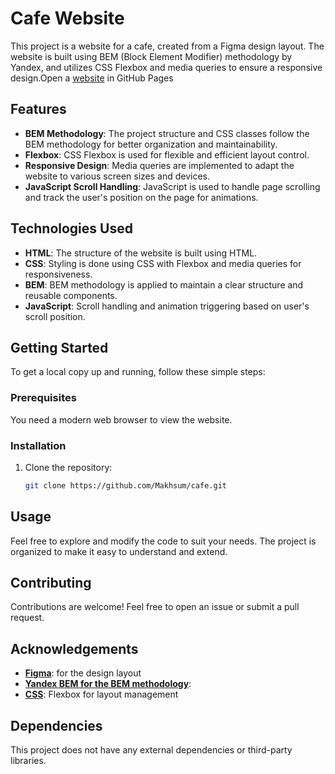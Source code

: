 # Cafe Website

This project is a website for a cafe, created from a Figma design layout. The website is built using BEM (Block Element Modifier) methodology by Yandex, and utilizes CSS Flexbox and media queries to ensure a responsive design.Open a [website](https://makhsum.github.io/cafe/) in GitHub Pages

## Features

- **BEM Methodology**: The project structure and CSS classes follow the BEM methodology for better organization and maintainability.
- **Flexbox**: CSS Flexbox is used for flexible and efficient layout control.
- **Responsive Design**: Media queries are implemented to adapt the website to various screen sizes and devices.
- **JavaScript Scroll Handling**: JavaScript is used to handle page scrolling and track the user's position on the page for animations.


## Technologies Used

- **HTML**: The structure of the website is built using HTML.
- **CSS**: Styling is done using CSS with Flexbox and media queries for responsiveness.
- **BEM**: BEM methodology is applied to maintain a clear structure and reusable components.
- **JavaScript**: Scroll handling and animation triggering based on user's scroll position.

## Getting Started

To get a local copy up and running, follow these simple steps:

### Prerequisites

You need a modern web browser to view the website.

### Installation

1. Clone the repository:
   ```sh
   git clone https://github.com/Makhsum/cafe.git
## Usage
Feel free to explore and modify the code to suit your needs. The project is organized to make it easy to understand and extend.

## Contributing
Contributions are welcome! Feel free to open an issue or submit a pull request.

## Acknowledgements
- **[Figma](https://www.figma.com/)**: for the design layout
- **[Yandex BEM for the BEM methodology](https://en.bem.info/methodology/ "Learn more about BEM methodology")**:
- **[CSS](https://developer.mozilla.org/en-US/docs/Web/CSS/CSS_Flexible_Box_Layout)**: Flexbox for layout management
## Dependencies
This project does not have any external dependencies or third-party libraries.
